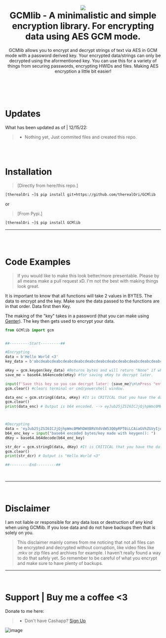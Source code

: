 <h1 align="center">
	<img src="https://user-images.githubusercontent.com/45724082/207946199-691bd4b7-d3f1-4187-8e54-32c6ce23503d.png">
  <br>
    GCMlib - A minimalistic and simple encryption library. For encrypting data using AES GCM mode. 
</h1>
<p align="center">
    GCMlib allows you to encrypt and decrypt strings of text via AES in GCM mode with a password derived key. Your encrypted data/strings can only be decrypted using the aformentioned key. You can use this for a variety of things from securing passwords, encrypting HWIDs and files. Making AES encryption a little bit easier!
</p>

<h1></h1>

<br />
<br />

# Updates
What has been updated as of | 12/15/22:

> - Nothing yet, Just commited files and created this repo.

<br />
<br />

# Installation
 > [Directly from here/this repo.]
```bash
[therealOri ~]$ pip install git+https://github.com/therealOri/GCMlib
```

or

> [From Pypi.]
```bash
[therealOri ~]$ pip install GCMlib
```
__ __

<br />
<br />

# Code Examples
> If you would like to make this look better/more presentable. Please by all means make a pull request xD. I'm not the best with making things look great.

It is important to know that all functions will take 2 values in BYTES. The data to encrypt and the key. Make sure the data passed to the functions are in that order. Data first then Key.

The making of the "key" takes in a password (that you can make using [Genter](https://github.com/therealOri/Genter)). The key then gets used to encrypt your data.


```python
from GCMlib import gcm


##---------Start---------##

#Encrypting
data = b'Hello World <3'
key_data = b'abcdeabcdeabcdeabcdeabcdeabcdeabcdeabcdeabcdeabcdeabcdeabcdeabcdeabcdeabcdeabcdeabcdeabcdeabcdeabcde'

eKey = gcm.keygen(key_data) #Returns bytes and will return "None" if what's provided is less than 100 characters.
save_me = base64.b64encode(eKey) #for saving eKey to decrypt later.

input(f'Save this key so you can decrypt later: {save_me}\n\nPress "enter" to contine...')
gcm.clear() #clears terminal or cmd/powershell window.

data_enc = gcm.stringE(data, eKey) #It is CRITICAL that you have the data you want to encrypt FIRST then the key.
gcm.clear()
print(data_enc) # Output is b64 encoded. --> eyJub25jZSI6ICJjQjhpWmc0MWhDWXBRVXdVdW53Q0pRPT0iLCAiaGVhZGVyIjogIlJXNWpjbmx3ZEdWa0lIVnphVzVuSUVkRFRXeHBZaTRnUkU4Z1RrOVVJRlJCVFZCRlVpQlhTVlJJTGlBZ2ZDQWdUV0ZrWlNCaWVTQjBhR1Z5WldGc1QzSnBJQ0I4SUNCaUoxeDRNVE5jZUdKaFhIaGpaVng0TVdWY2VHRTRYSGhsT1VOY2VHRmxKdz09IiwgImNpcGhlcnRleHQiOiAiZ2FDSjY4N2FGVjNMMEIyb01Ecz0iLCAidGFnIjogIkJBUjlmVzkzaWFESnUwckpSU2o3VEE9PSJ9



#Decrypting
data = 'eyJub25jZSI6ICJjQjhpWmc0MWhDWXBRVXdVdW53Q0pRPT0iLCAiaGVhZGVyIjogIlJXNWpjbmx3ZEdWa0lIVnphVzVuSUVkRFRXeHBZaTRnUkU4Z1RrOVVJRlJCVFZCRlVpQlhTVlJJTGlBZ2ZDQWdUV0ZrWlNCaWVTQjBhR1Z5WldGc1QzSnBJQ0I4SUNCaUoxeDRNVE5jZUdKaFhIaGpaVng0TVdWY2VHRTRYSGhsT1VOY2VHRmxKdz09IiwgImNpcGhlcnRleHQiOiAiZ2FDSjY4N2FGVjNMMEIyb01Ecz0iLCAidGFnIjogIkJBUjlmVzkzaWFESnUwckpSU2o3VEE9PSJ9'
b64_enc_key = input("base64 encoded bytes/key made with keygen(): ")
dKey = base64.b64decode(b64_enc_key)

str_dcr = gcm.stringD(data, dKey) #It is CRITICAL that you have the data you want to decrypt FIRST then the key.
gcm.clear()
print(str_dcr) # Output is "Hello World <3"

##---------End---------##
```

<br />

__ __

<br />

# Disclaimer
I am not liable or responsible for any data loss or destruction of any kind when using GCMlib. If you lose data and do not have backups then that is solely on you.
> This disclaimer mainly comes from me noticing that not all files can be encrypted and decrypted without corruption, like video files like .mkv or zip files and archives for example. I haven't really found a way to do that safely yet. So remember to be careful of what you encrypt and make sure to have plenty of backups.
__ __



<br />

# Support  |  Buy me a coffee <3
Donate to me here:
> - Don't have Cashapp? [Sign Up](https://cash.app/app/TKWGCRT)

![image](https://user-images.githubusercontent.com/45724082/158000721-33c00c3e-68bb-4ee3-a2ae-aefa549cfb33.png)

